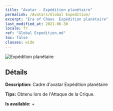 ```yaml
---
title: "Avatar - Expédition planétaire"
permalink: /Avatars/Global Expedition/
excerpt: "Era of Chaos  Expédition planétaire"
last_modified_at: 2021-06-30
locale: fr
ref: "Global Expedition.md"
toc: false
classes: wide
---
```

 ![Expédition planétaire](/images/a/avatarFrame_201.png)

## Détails

 **Description:** Cadre d'avatar Expédition planétaire 

 **Tips:** Obtenu lors de l'Attaque de la Crique. 

 **Is available:**  + 

